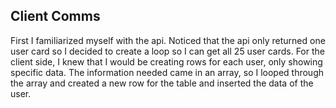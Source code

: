 ## Client Comms

First I familiarized myself with the api. Noticed that the api only returned one user card so I decided to create a loop so I can get all 25 user cards. For the client side, I knew that I would be creating rows for each user, only showing specific data. The information needed came in an array, so I looped through the array and created a new row for the table and inserted the data of the user. 